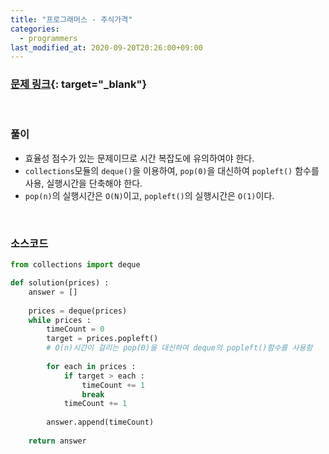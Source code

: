 ```yaml
---
title: "프로그래머스 - 주식가격"
categories: 
  - programmers
last_modified_at: 2020-09-20T20:26:00+09:00
---
```


### [<u>문제 링크</u>](https://programmers.co.kr/learn/courses/30/lessons/42584){: target="_blank"}
<br/>


### 풀이
- 효율성 점수가 있는 문제이므로 시간 복잡도에 유의하여야 한다.
- `collections`모듈의 `deque()`을 이용하여, `pop(0)`을 대신하여 `popleft()` 함수를 사용, 실행시간을 단축해야 한다.
- `pop(n)`의 실행시간은 `O(N)`이고, `popleft()`의 실행시간은 `O(1)`이다.

<br/>

### 소스코드
```python
from collections import deque

def solution(prices) :
    answer = []
    
    prices = deque(prices)
    while prices :
        timeCount = 0
        target = prices.popleft()
        # O(n)시간이 걸리는 pop(0)을 대신하여 deque의 popleft()함수를 사용함
        
        for each in prices :
            if target > each :
                timeCount += 1
                break
            timeCount += 1
        
        answer.append(timeCount)
    
    return answer
```




